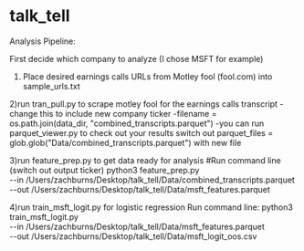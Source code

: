 # talk_tell

Analysis Pipeline:

First decide which company to analyze (I chose MSFT for example)

1) Place desired earnings calls URLs from Motley fool (fool.com) into sample_urls.txt

2)run tran_pull.py to scrape motley fool for the earnings calls transcript
    -change this to include new company ticker
                    -filename = os.path.join(data_dir, "combined_transcripts.parquet") 
    -you can run parquet_viewer.py to check out your results 
        switch out parquet_files = glob.glob("Data/combined_transcripts.parquet") with new file 

3)run feature_prep.py to get data ready for analysis
            #Run command line (switch out output ticker)
    python3 feature_prep.py \
   --in /Users/zachburns/Desktop/talk_tell/Data/combined_transcripts.parquet \
   --out /Users/zachburns/Desktop/talk_tell/Data/msft_features.parquet

4)run train_msft_logit.py for logistic regression
    Run command line:
    python3 train_msft_logit.py \
  --in /Users/zachburns/Desktop/talk_tell/Data/msft_features.parquet \
  --out /Users/zachburns/Desktop/talk_tell/Data/msft_logit_oos.csv


